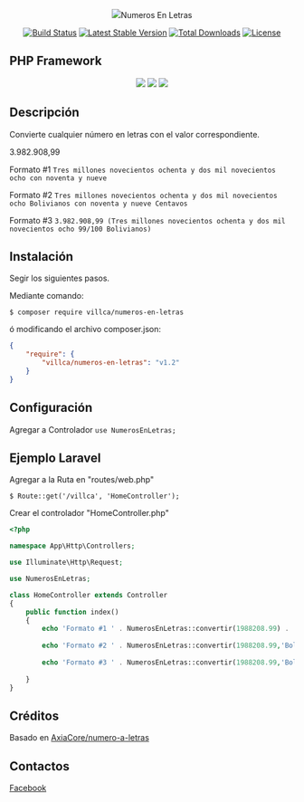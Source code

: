 <p align="center"><img src="https://avatars3.githubusercontent.com/u/34888056">Numeros En Letras</p>
<p align="center">
<a href="https://travis-ci.org/villca/numeros-en-letras"><img src="https://travis-ci.org/villca/numeros-en-letras.svg" alt="Build Status"></a>
<a href="https://packagist.org/packages/villca/numeros-en-letras"><img src="https://poser.pugx.org/villca/numeros-en-letras/v/stable.svg" alt="Latest Stable Version"></a>
<a href="https://packagist.org/packages/villca/numeros-en-letras"><img src="https://poser.pugx.org/villca/numeros-en-letras/d/total.svg" alt="Total Downloads"></a>
<a href="https://packagist.org/packages/villca/numeros-en-letras"><img src="https://poser.pugx.org/villca/numeros-en-letras/license.svg" alt="License"></a>
</p>

## PHP Framework

<p align="center">
<img src="https://laravel.com/assets/img/components/logo-laravel.svg">
<img src="https://phalconphp.com/images/phalcon1.png">
<img src="https://symfony.com/logos/symfony_black_02.svg">
</p>

## Descripción
Convierte cualquier número en letras con el valor correspondiente.

3.982.908,99

Formato #1 
``Tres millones novecientos ochenta y dos mil novecientos ocho con noventa y nueve ``

Formato #2 
``Tres millones novecientos ochenta y dos mil novecientos ocho Bolivianos con noventa y nueve Centavos``

Formato #3 
``3.982.908,99 (Tres millones novecientos ochenta y dos mil novecientos ocho 99/100 Bolivianos)``


## Instalación
Segir los siguientes pasos.

Mediante comando:

    $ composer require villca/numeros-en-letras

ó modificando el archivo composer.json:

```json
{
    "require": {
        "villca/numeros-en-letras": "v1.2"
    }
}
```

## Configuración
Agregar a Controlador `use NumerosEnLetras;`

## Ejemplo Laravel

Agregar a la Ruta en "routes/web.php"

    $ Route::get('/villca', 'HomeController');
    
Crear el controlador "HomeController.php"

```php
<?php

namespace App\Http\Controllers;

use Illuminate\Http\Request;

use NumerosEnLetras;

class HomeController extends Controller
{
    public function index()
    {
        echo 'Formato #1 ' . NumerosEnLetras::convertir(1988208.99) . '<br>';
        
        echo 'Formato #2 ' . NumerosEnLetras::convertir(1988208.99,'Bolivianos',false,'Centavos') . '<br>';
        
        echo 'Formato #3 ' . NumerosEnLetras::convertir(1988208.99,'Bolivianos',true) . '<br>';
        
    }
}
```

## Créditos

Basado en [AxiaCore/numero-a-letras](https://github.com/AxiaCore/numero-a-letras/blob/master/php/NumberToLetterConverter.class.php)

## Contactos

 [Facebook](https://www.facebook.com/JhessuVillca)
